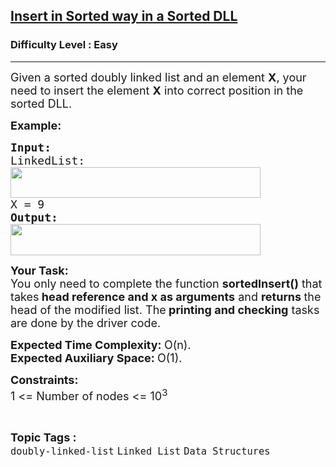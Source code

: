 <h2><a href="https://practice.geeksforgeeks.org/problems/insert-in-sorted-way-in-a-sorted-dll/1?page=1&category[]=doubly-linked-list&sortBy=submissions">Insert in Sorted way in a Sorted DLL</a></h2><h3>Difficulty Level : Easy</h3><hr><div class="problems_problem_content__Xm_eO"><p><span style="font-size:18px">Given a sorted doubly linked list and an element <strong>X</strong>, your need to insert the element <strong>X</strong> into correct position in the sorted DLL.</span></p>

<p><span style="font-size:18px"><strong>Example:</strong></span></p>

<pre><span style="font-size:18px"><strong>Input:
</strong>LinkedList:
<img alt="" src="https://contribute.geeksforgeeks.org/wp-content/uploads/dll.png" style="height:49px; width:400px">
X = 9
<strong>Output:</strong></span>
<img alt="" src="https://contribute.geeksforgeeks.org/wp-content/uploads/dll2.png" style="height:50px; width:400px">
</pre>

<p><span style="font-size:18px"><strong>Your Task:</strong><br>
You only need to complete the&nbsp;function <strong>sortedInsert()</strong> that takes<strong> head reference and x as arguments</strong> and <strong>returns </strong>the head of the modified list. The<strong> printing and checking</strong> tasks are done by the driver code.</span></p>

<p><span style="font-size:18px"><strong>Expected Time Complexity:&nbsp;</strong>O(n).<br>
<strong>Expected Auxiliary Space:&nbsp;</strong>O(1).</span></p>

<p><span style="font-size:18px"><strong>Constraints:</strong><br>
1 &lt;= Number of nodes &lt;= 10<sup>3</sup></span></p>
</div><br><p><span style=font-size:18px><strong>Topic Tags : </strong><br><code>doubly-linked-list</code>&nbsp;<code>Linked List</code>&nbsp;<code>Data Structures</code>&nbsp;